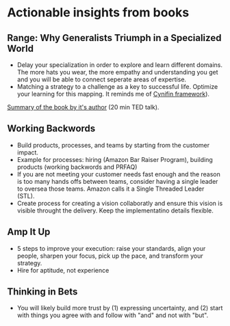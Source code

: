 <!-- numbers -->

# Actionable insights from books

## Range: Why Generalists Triumph in a Specialized World
* Delay your specialization in order to explore and learn different domains. The more hats you wear, the more empathy and understanding you get and you will be able to connect seperate areas of expertise.
* Matching a strategy to a challenge as a key to successful life. Optimize your learning for this mapping. It reminds me of [Cynifin framework](https://www.youtube.com/watch?v=N7oz366X0-8)).

[Summary of the book by it's author](https://www.ted.com/talks/david_epstein_why_specializing_early_doesn_t_always_mean_career_success) (20 min TED talk).

## Working Backwords
* Build products, processes, and teams by starting from the customer impact.
* Example for processes: hiring (Amazon Bar Raiser Program), building products (working backwords and PRFAQ)
* If you are not meeting your customer needs fast enough and the reason is too many hands offs between teams, consider having a single leader to oversea those teams. Amazon calls it a Single Threaded Leader (STL).
* Create process for creating a vision collaboratly and ensure this vision is visible throught the delivery. Keep the implementatino details flexible.

## Amp It Up
* 5 steps to improve your execution: raise your standards, align your people, sharpen your focus, pick up the pace, and transform your strategy.
*	Hire for aptitude, not experience

## Thinking in Bets
* You will likely build more trust by (1) expressing uncertainty, and (2) start with things you agree with and follow with "and" and not with "but".


